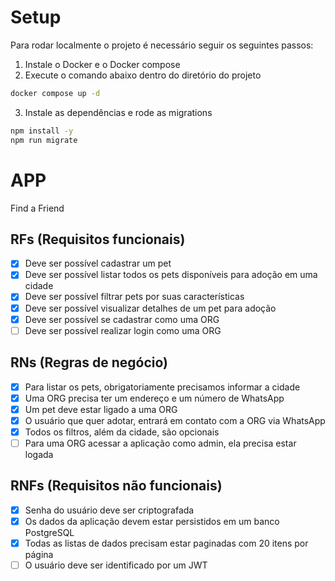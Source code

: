 # Setup
Para rodar localmente o projeto é necessário seguir os seguintes passos:

1. Instale o Docker e o Docker compose
2. Execute o comando abaixo dentro do diretório do projeto
   
```bash
docker compose up -d
```

3. Instale as dependências e rode as migrations

```bash
npm install -y
npm run migrate
```


# APP

Find a Friend

## RFs (Requisitos funcionais)

- [x] Deve ser possível cadastrar um pet
- [x] Deve ser possível listar todos os pets disponíveis para adoção em uma cidade
- [x] Deve ser possível filtrar pets por suas características
- [x] Deve ser possível visualizar detalhes de um pet para adoção
- [x] Deve ser possível se cadastrar como uma ORG
- [ ] Deve ser possível realizar login como uma ORG

## RNs (Regras de negócio)

- [x] Para listar os pets, obrigatoriamente precisamos informar a cidade
- [x] Uma ORG precisa ter um endereço e um número de WhatsApp
- [x] Um pet deve estar ligado a uma ORG
- [x] O usuário que quer adotar, entrará em contato com a ORG via WhatsApp
- [x] Todos os filtros, além da cidade, são opcionais
- [ ] Para uma ORG acessar a aplicação como admin, ela precisa estar logada
  
## RNFs (Requisitos não funcionais)

- [x] Senha do usuário deve ser criptografada
- [x] Os dados da aplicação devem estar persistidos em um banco PostgreSQL
- [x] Todas as listas de dados precisam estar paginadas com 20 itens por página
- [ ] O usuário deve ser identificado por um JWT